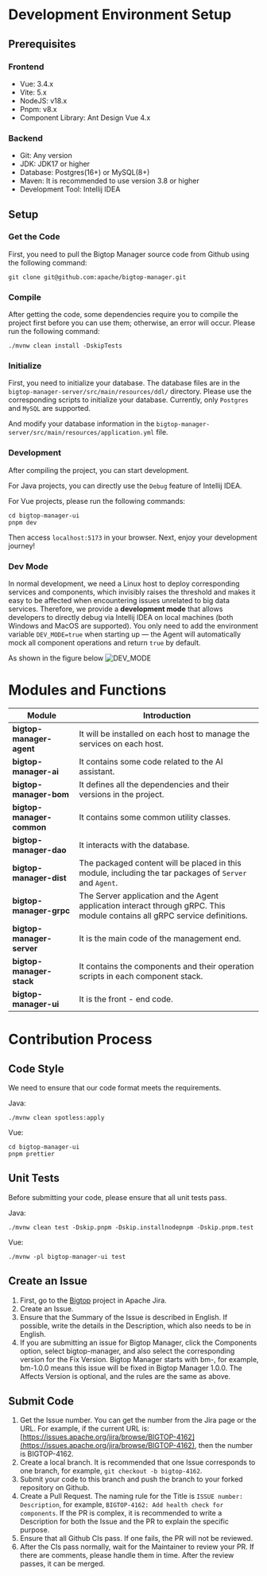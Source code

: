 # Development Environment Setup

## Prerequisites

### Frontend
* Vue: 3.4.x
* Vite: 5.x
* NodeJS: v18.x
* Pnpm: v8.x
* Component Library: Ant Design Vue 4.x

### Backend
* Git: Any version
* JDK: JDK17 or higher
* Database: Postgres(16+) or MySQL(8+)
* Maven: It is recommended to use version 3.8 or higher
* Development Tool: Intellij IDEA

## Setup

### Get the Code
First, you need to pull the Bigtop Manager source code from Github using the following command:

`git clone git@github.com:apache/bigtop-manager.git`

### Compile
After getting the code, some dependencies require you to compile the project first before you can use them; otherwise, an error will occur. Please run the following command:

`./mvnw clean install -DskipTests`

### Initialize
First, you need to initialize your database. The database files are in the `bigtop-manager-server/src/main/resources/ddl/` directory. Please use the corresponding scripts to initialize your database. Currently, only `Postgres` and `MySQL` are supported.

And modify your database information in the `bigtop-manager-server/src/main/resources/application.yml` file.

### Development
After compiling the project, you can start development.

For Java projects, you can directly use the `Debug` feature of Intellij IDEA.

For Vue projects, please run the following commands:

```
cd bigtop-manager-ui
pnpm dev
```

Then access `localhost:5173` in your browser. Next, enjoy your development journey!

### Dev Mode
In normal development, we need a Linux host to deploy corresponding services and components, which invisibly raises the threshold and makes it easy to be affected when encountering issues unrelated to big data services. Therefore, we provide a **development mode** that allows developers to directly debug via Intellij IDEA on local machines (both Windows and MacOS are supported). You only need to add the environment variable `DEV_MODE=true` when starting up — the Agent will automatically mock all component operations and return `true` by default. 

As shown in the figure below
![DEV_MODE](https://github.com/user-attachments/assets/d0e59fad-4287-4be5-a57c-d5c656e0dbb2)

# Modules and Functions
| Module                    | Introduction                                                                                                               | 
|---------------------------|----------------------------------------------------------------------------------------------------------------------------|
| **bigtop-manager-agent**  | It will be installed on each host to manage the services on each host.                                                     |
| **bigtop-manager-ai**     | It contains some code related to the AI assistant.                                                                         |
| **bigtop-manager-bom**    | It defines all the dependencies and their versions in the project.                                                         |
| **bigtop-manager-common** | It contains some common utility classes.                                                                                   |
| **bigtop-manager-dao**    | It interacts with the database.                                                                                            |
| **bigtop-manager-dist**   | The packaged content will be placed in this module, including the tar packages of `Server` and `Agent`.                    |
| **bigtop-manager-grpc**   | The Server application and the Agent application interact through gRPC. This module contains all gRPC service definitions. |
| **bigtop-manager-server** | It is the main code of the management end.                                                                                 |
| **bigtop-manager-stack**  | It contains the components and their operation scripts in each component stack.                                            |
| **bigtop-manager-ui**     | It is the front - end code.                                                                                                |

# Contribution Process

## Code Style
We need to ensure that our code format meets the requirements.

Java:
```
./mvnw clean spotless:apply
```

Vue:
```
cd bigtop-manager-ui
pnpm prettier
```

## Unit Tests
Before submitting your code, please ensure that all unit tests pass.

Java:
```
./mvnw clean test -Dskip.pnpm -Dskip.installnodepnpm -Dskip.pnpm.test
```

Vue:
```
./mvnw -pl bigtop-manager-ui test
```

## Create an Issue
1. First, go to the [Bigtop](https://issues.apache.org/jira/projects/BIGTOP) project in Apache Jira.
2. Create an Issue.
3. Ensure that the Summary of the Issue is described in English. If possible, write the details in the Description, which also needs to be in English.
4. If you are submitting an issue for Bigtop Manager, click the Components option, select bigtop-manager, and also select the corresponding version for the Fix Version. Bigtop Manager starts with bm-, for example, bm-1.0.0 means this issue will be fixed in Bigtop Manager 1.0.0. The Affects Version is optional, and the rules are the same as above.

## Submit Code
1. Get the Issue number. You can get the number from the Jira page or the URL. For example, if the current URL is: [https://issues.apache.org/jira/browse/BIGTOP-4162](https://issues.apache.org/jira/browse/BIGTOP-4162), then the number is BIGTOP-4162.
2. Create a local branch. It is recommended that one Issue corresponds to one branch, for example, `git checkout -b bigtop-4162`.
3. Submit your code to this branch and push the branch to your forked repository on Github.
4. Create a Pull Request. The naming rule for the Title is `ISSUE number: Description`, for example, `BIGTOP-4162: Add health check for components`. If the PR is complex, it is recommended to write a Description for both the Issue and the PR to explain the specific purpose.
5. Ensure that all Github CIs pass. If one fails, the PR will not be reviewed.
6. After the CIs pass normally, wait for the Maintainer to review your PR. If there are comments, please handle them in time. After the review passes, it can be merged.